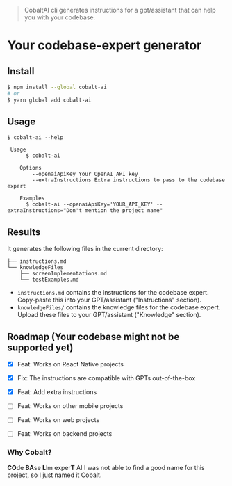 > CobaltAI cli generates instructions for a gpt/assistant that can help you with your codebase. 


# Your codebase-expert generator


## Install

```bash
$ npm install --global cobalt-ai
# or
$ yarn global add cobalt-ai
```

## Usage

```
$ cobalt-ai --help

 Usage
	  $ cobalt-ai

	Options
		--openaiApiKey Your OpenAI API key
		--extraInstructions Extra instructions to pass to the codebase expert

	Examples
	  $ cobalt-ai --openaiApiKey='YOUR_API_KEY' --extraInstructions="Don't mention the project name"
```

## Results
It generates the following files in the current directory:
```
├── instructions.md
└── knowledgeFiles
    ├── screenImplementations.md
    └── testExamples.md
```
- `instructions.md` contains the instructions for the codebase expert. Copy-paste this into your GPT/assistant ("Instructions" section).
- `knowledgeFiles/` contains the knowledge files for the codebase expert. Upload these files to your GPT/assistant ("Knowledge" section).


## Roadmap (Your codebase might not be supported yet)
- [x] Feat: Works on React Native projects
- [x] Fix: The instructions are compatible with GPTs out-of-the-box
- [x] Feat: Add extra instructions
- [ ] Feat: Works on other mobile projects
- [ ] Feat: Works on web projects
- [ ] Feat: Works on backend projects


### Why Cobalt?
**CO**de **BA**se **L**lm exper**T** AI
I was not able to find a good name for this project, so I just named it Cobalt.